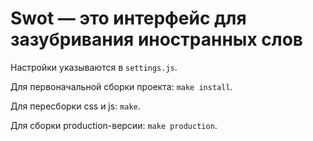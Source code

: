 # Swot ― это интерфейс для зазубривания иностранных слов

Настройки указываются в `settings.js`.

Для первоначальной сборки проекта: `make install`.

Для пересборки css и js: `make`.

Для сборки production-версии: `make production`.